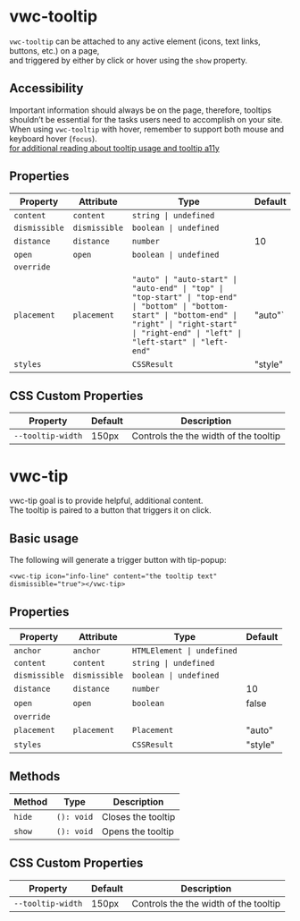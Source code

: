 # vwc-tooltip
`vwc-tooltip` can be attached to any active element (icons, text links, buttons, etc.) on a page,  
and triggered by either by click or hover using the `show` property.

## Accessibility
Important information should always be on the page, therefore, tooltips shouldn’t be essential for the tasks users need to accomplish on your site.  
When using `vwc-tooltip` with hover, remember to support both mouse and keyboard hover (`focus`).  
[for additional reading about tooltip usage and tooltip a11y](https://www.nngroup.com/articles/tooltip-guidelines/)

## Properties

| Property      | Attribute     | Type                                             | Default |
|---------------|---------------|--------------------------------------------------|---------|
| `content`     | `content`     | `string \| undefined`                            |         |
| `dismissible` | `dismissible` | `boolean \| undefined`                           |         |
| `distance`    | `distance`    | `number`                                         | 10      |
| `open`        | `open`        | `boolean \| undefined`                           |         |
| `override`    |               |                                                  |         |
| `placement`   | `placement`   | `"auto" \| "auto-start" \| "auto-end" \| "top" \| "top-start" \| "top-end" \| "bottom" \| "bottom-start" \| "bottom-end" \| "right" \| "right-start" \| "right-end" \| "left" \| "left-start" \| "left-end"` | "auto"`  |
| `styles`      |               | `CSSResult`                                      | "style" |

## CSS Custom Properties

| Property                       | Default                                          | Description                                      |
|--------------------------------|--------------------------------------------------|--------------------------------------------------|
| `--tooltip-width` | 150px | Controls the the width of the tooltip  |




# vwc-tip
vwc-tip goal is to provide helpful, additional content.  
The tooltip is paired to a button that triggers it on click.

## Basic usage
The following will generate a trigger button with tip-popup:
```
<vwc-tip icon="info-line" content="the tooltip text" dismissible="true"></vwc-tip>
```


## Properties

| Property      | Attribute     | Type                       | Default |
|---------------|---------------|----------------------------|---------|
| `anchor`      | `anchor`      | `HTMLElement \| undefined` |         |
| `content`     | `content`     | `string \| undefined`      |         |
| `dismissible` | `dismissible` | `boolean \| undefined`     |         |
| `distance`    | `distance`    | `number`                   | 10      |
| `open`        | `open`        | `boolean`                  | false   |
| `override`    |               |                            |         |
| `placement`   | `placement`   | `Placement`                | "auto"  |
| `styles`      |               | `CSSResult`                | "style" |

## Methods

| Method                 | Type          | Description        |
|------------------------|---------------|--------------------|
| `hide`                 | `(): void`    | Closes the tooltip |
| `show`                 | `(): void`    | Opens the tooltip  |


## CSS Custom Properties

| Property                       | Default                                          | Description                                      |
|--------------------------------|--------------------------------------------------|--------------------------------------------------|
| `--tooltip-width` | 150px | Controls the the width of the tooltip  |
